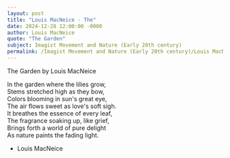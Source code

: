 ```yaml
---
layout: post
title: "Louis MacNeice - The"
date: 2024-12-28 12:00:00 -0000
author: Louis MacNeice
quote: "The Garden"
subject: Imagist Movement and Nature (Early 20th century)
permalink: /Imagist Movement and Nature (Early 20th century)/Louis MacNeice/Louis MacNeice - The
---
```


The Garden
   by Louis MacNeice

In the garden where the lilies grow,  
Stems stretched high as they bow,  
Colors blooming in sun's great eye,  
The air flows sweet as love's soft sigh.  
It breathes the essence of every leaf,  
The fragrance soaking up, like grief,  
Brings forth a world of pure delight  
As nature paints the fading light.

- Louis MacNeice
